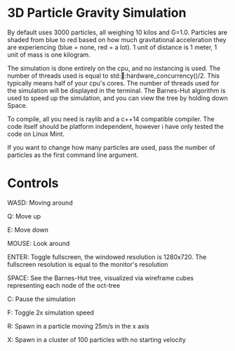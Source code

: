 3D Particle Gravity Simulation
==============================

By default uses 3000 particles, all weighing 10 kilos and G=1.0.
Particles are shaded from blue to red based on how much gravitational acceleration they are experiencing (blue = none, red = a lot).
1 unit of distance is 1 meter, 1 unit of mass is one kilogram.

The simulation is done entirely on the cpu, and no instancing is used. The number of threads used is equal to std::thread::hardware_concurrency()/2.
This typically means half of your cpu's cores. The number of threads used for the simulation will be displayed in the terminal.
The Barnes-Hut algorithm is used to speed up the simulation, and you can view the tree by holding down Space.

To compile, all you need is raylib and a c++14 compatible compiler. The code itself should be platform independent, however i have only tested the code on Linux Mint.

If you want to change how many particles are used, pass the number of particles as the first command line argument.

# Controls

WASD:   Moving around

Q:      Move up

E:      Move down

MOUSE:  Look around

ENTER:  Toggle fullscreen, the windowed resolution is 1280x720. The fullscreen resolution is equal to the monitor's resolution

SPACE:  See the Barnes-Hut tree, visualized via wireframe cubes representing each node of the oct-tree

C:      Pause the simulation

F:      Toggle 2x simulation speed

R:      Spawn in a particle moving 25m/s in the x axis

X:      Spawn in a cluster of 100 particles with no starting velocity
